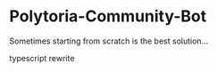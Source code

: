 # Polytoria-Community-Bot
Sometimes starting from scratch is the best solution...

typescript rewrite
